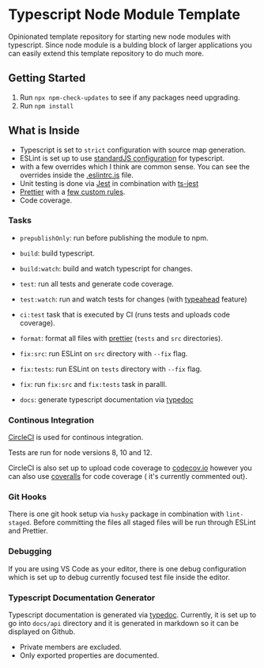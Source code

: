 # Typescript Node Module Template

Opinionated template repository for starting new node modules with typescript.
Since node module is a bulding block of larger applications you can easily extend this template repository to do much more.

## Getting Started

1. Run `npx npm-check-updates` to see if any packages need upgrading.
2. Run `npm install`

## What is Inside

- Typescript is set to `strict` configuration with source map generation.
- ESLint is set up to use [standardJS configuration](https://standardjs.com/index.html#typescript) for typescript.
- with a few overrides which I think are common sense. You can see the overrides inside the [.eslintrc.js](.eslintrc.js) file.
- Unit testing is done via [Jest](https://jestjs.io/) in combination with [ts-jest](https://kulshekhar.github.io/ts-jest)
- [Prettier](https://prettier.io/) with a [few custom rules](.prettier.rc).
- Code coverage.

### Tasks

- `prepublishOnly`: run before publishing the module to npm.
- `build`: build typescript.
- `build:watch`: build and watch typescript for changes.
- `test`: run all tests and generate code coverage.
- `test:watch`: run and watch tests for changes (with [typeahead](https://www.npmjs.com/package/jest-watch-typeahead) feature)
- `ci:test` task that is executed by CI (runs tests and uploads code coverage).
- `format`: format all files with [prettier](https://prettier.io) (`tests` and `src` directories).

- `fix:src`: run ESLint on `src` directory with `--fix` flag.
- `fix:tests`: run ESLint on `tests` directory with `--fix` flag.
- `fix`: run `fix:src` and `fix:tests` task in paralll.
- `docs`: generate typescript documentation via [typedoc](https://typedoc.org)

### Continous Integration

[CircleCI](https://circleci.com/) is used for continous integration.

Tests are run for node versions 8, 10 and 12.

CircleCI is also set up to upload code coverage to [codecov.io](https://codecov.io) however you can also use [coveralls](https://coveralls.io) for code coverage ( it's currently commented out).

### Git Hooks

There is one git hook setup via `husky` package in combination with `lint-staged`. Before committing the files all staged files will be run through ESLint and Prettier.

### Debugging

If you are using VS Code as your editor,
there is one debug configuration which is set up to debug currently focused test file inside the editor.

### Typescript Documentation Generator

Typescript documentation is generated via [typedoc](https://typedoc.org).
Currently, it is set up to go into `docs/api` directory and it is generated in markdown so it can be displayed on Github.

- Private members are excluded.
- Only exported properties are documented.
